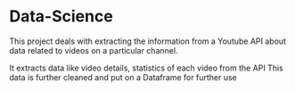# Data-Science

This project deals with extracting the information from a Youtube API about data related to videos on a particular channel.

It extracts data like video details, statistics of each video from the API
This data is further cleaned and put on a Dataframe for further use
